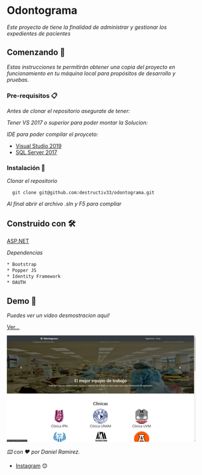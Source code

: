 # Odontograma

_Este proyecto de tiene la finalidad de administrar y gestionar los expedientes de pacientes_

## Comenzando 🚀

_Estas instrucciones te permitirán obtener una copia del proyecto en funcionamiento en tu máquina local para propósitos de desarrollo y pruebas._

### Pre-requisitos 📋

_Antes de clonar el repositorio asegurate de tener:_


_Tener VS 2017 o superior para poder montar la Solucion:_ 

_IDE para poder compilar el proyceto:_
* [Visual Studio 2019](https://visualstudio.microsoft.com/es/)
* [SQL Server 2017](https://www.microsoft.com/es-mx/sql-server/sql-server-downloads) 

### Instalación 🔧

_Clonar el repositorio_
```
  git clone git@github.com:destructiv33/odontograma.git
```


_Al final abrir el archivo .sln y F5 para compliar_

## Construido con 🛠️

[ASP.NET](https://dotnet.microsoft.com/apps/aspnet)
 
 
_Dependencias_
```
* Bootstrap
* Popper JS
* Identity Framework
* OAUTH
```

## Demo 📌

_Puedes ver un video desmostracion aqui!_

[Ver...](https://www.youtube.com/watch?v=LFmfZASO9IE&t=1909s)

![](Odontograma/img/ard.PNG)

_⌨️ con ❤️ por Daniel Ramirez._
* [Instagram](https://www.instagram.com/destructive.dev/) 😊
